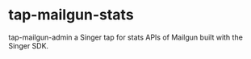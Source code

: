 # tap-mailgun-stats
tap-mailgun-admin a Singer tap for stats APIs of Mailgun built with the Singer SDK.
